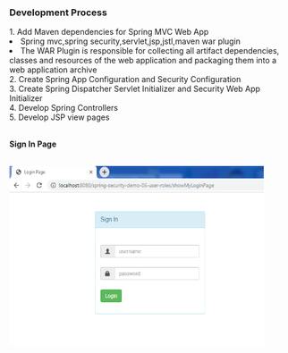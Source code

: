<h3>Development Process</h3>
1. Add Maven dependencies for Spring MVC Web App
	<li>Spring mvc,spring security,servlet,jsp,jstl,maven war plugin</li>
	<li>The WAR Plugin is responsible for collecting all artifact dependencies, 
	classes and resources of the web application and packaging them into a web 
	application archive</li>
2. Create Spring App Configuration and Security Configuration<br>
3. Create Spring Dispatcher Servlet Initializer and Security Web App Initializer<br>
4. Develop Spring Controllers<br>
5. Develop JSP view pages<br></br>

<b>Sign In Page</b><br></br>

![](images/loginpage.png)
